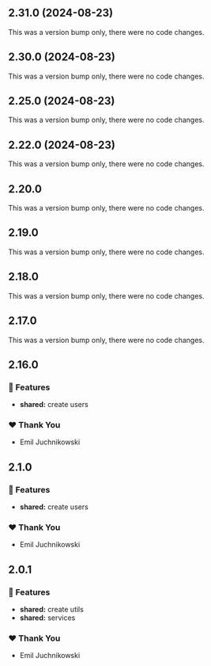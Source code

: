 ## 2.31.0 (2024-08-23)

This was a version bump only, there were no code changes.

## 2.30.0 (2024-08-23)

This was a version bump only, there were no code changes.

## 2.25.0 (2024-08-23)

This was a version bump only, there were no code changes.

## 2.22.0 (2024-08-23)

This was a version bump only, there were no code changes.

## 2.20.0

This was a version bump only, there were no code changes.

## 2.19.0

This was a version bump only, there were no code changes.

## 2.18.0

This was a version bump only, there were no code changes.

## 2.17.0

This was a version bump only, there were no code changes.

## 2.16.0


### 🚀 Features

- **shared:** create users

### ❤️  Thank You

- Emil Juchnikowski

## 2.1.0


### 🚀 Features

- **shared:** create users

### ❤️  Thank You

- Emil Juchnikowski

## 2.0.1


### 🚀 Features

- **shared:** create utils
- **shared:** services

### ❤️  Thank You

- Emil Juchnikowski